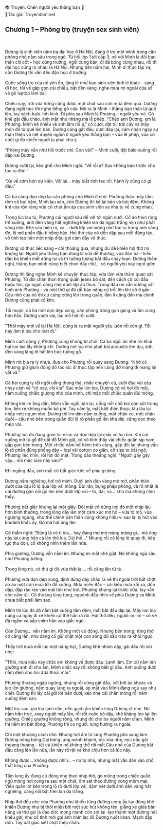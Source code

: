 📚 Truyện: Chén người yêu thằng bạn 🔞 
<br>
📖Tác giả: Truyendam.net
<br>
## Chương 1 – Phòng trọ (truyện sex sinh viên)
<br></br>
Dương là sinh viên năm ba đại học ở Hà Nội, đang ở trọ một mình trong căn phòng nhỏ nằm sâu trong ngõ. Từ hồi lớp 1 tới cấp 3, nó với Minh là đôi bạn thân chí cốt – học cùng trường, ngồi cùng bàn, đi đá bóng cùng nhau, rồi thi đại học cũng rủ nhau ra Hà Nội. Nhưng đến năm hai, Minh đi thực tập xa, còn Dương thì vẫn đều đặn học ở trường.
<br></br>
Cuộc sống trọ của nó yên ổn, lặng lẽ như bao sinh viên tỉnh lẻ khác – sáng đi học, tối về gập gọn cái chiếu, bật đèn vàng, nghe mưa rơi ngoài cửa sổ và gõ laptop làm bài.
<br></br>
Chiều nay, trời vừa hửng nắng được một chút sau cơn mưa đêm qua. Dương đang ngồi học thì nghe tiếng gõ cửa. Mở ra là Minh – thằng bạn thân từ quê lên, tay xách balo lỉnh kỉnh. Đi phía sau Minh là Phương – người yêu nó. Cô khẽ gật đầu chào, ánh mắt nhẹ nhàng mà lễ phép. "Chào anh Dương, em là Phương. Minh kể nhiều về anh lắm rồi ạ," cô cười, đặt túi trái cây và mấy món đồ từ quê lên bàn. Dương cũng gật đầu, cười đáp lại, cảm nhận ngay sự thân thiện và nét duyên ngầm ở người yêu thằng bạn – vừa lễ phép, vừa có chút gì đó khiến người ta phải chú ý.
<br></br>
“Phòng mày vẫn như hồi trước nhỉ. Gọn vãi!” – Minh cười, đặt balo xuống rồi đập vai Dương.
<br></br>
Dương cười lại, kéo ghế cho Minh ngồi. “Về rồi à? Sao không báo trước cho tao ra đón.”
<br></br>
“Xe về sớm hơn dự kiến. Với lại… mày biết tính tao rồi, hành lý cũng có gì đâu.”
<br></br>
Cả ba cùng dọn dẹp lại căn phòng cho Minh ở nhờ. Phương tháo mấy tấm rèm cũ bụi bặm, Minh lau sàn, còn Dương thì kê lại bàn và trải đệm. Không khí vừa rộn ràng vừa có chút ấm áp của sinh viên xa nhà tụ về cùng nhau.
<br></br>
Trong lúc lau tủ, Phương cúi người sâu để với tới ngăn dưới. Cổ áo thun rộng trễ xuống, ánh đèn vàng hắt nghiêng khiến làn da ngực trắng mịn như phát sáng nhẹ. Khe sâu hiện rõ, và… dưới lớp vải mỏng như tan ra trong ánh sáng đó, lộ mờ phần đầu ti hồng hào. Hơi thở của cô dồn dập sau mỗi động tác, vô tình tạo nên một nhịp điệu gợi cảm đầy vô thức. 
<br></br>
Dương vô thức liếc sang – chỉ thoáng qua, nhưng đủ để khiến hơi thở nó khựng lại. Người yêu thằng bạn đúng là vừa dễ thương, vừa đàn bà – kiểu đàn bà khiến mắt dừng lại và trí tưởng tượng bắt đầu chạy loạn. Dương thầm nghĩ, thằng bạn mình cũng biết chọn đấy chứ... cô người yêu này ngọt gớm.
<br></br>
Dương thì lắng nghe Minh kể chuyện thực tập, vừa làm vừa thầm quan sát Phương. Từ đôi chân thon trong quần jeans bó sát, đến cách cô cúi đầu buộc tóc, gò ngực căng nhẹ dưới lớp áo thun. Trong đầu nó vẫn vương vất hình ảnh Phương – và một thứ gì đó rất bản năng cứ trỗi lên khi cô ở gần. Cậu nhỏ của nó thì cứ cứng cứng lên trong quần, lầm lì căng dần mà chính Dương cũng phải cố kìm.
<br></br>
Tối muộn, cả ba mới dọn dẹp xong, căn phòng trông gọn gàng và ấm cúng hơn hẳn. Dương vươn vai, lau mồ hôi rồi cười:
<br></br>
"Thôi mày mới về lại Hà Nội, cũng là ra mắt người yêu luôn rồi còn gì. Tối nay làm tí bia cho mát đi."
<br></br>
Minh cười đồng ý, Phương cũng không từ chối. Cả ba ngồi ăn nhẹ rồi khui hai lon bia lấy không khí. Dương mở loa nhỏ phát bài acoustic êm dịu, ánh đèn vàng lặng lẽ hắt lên bức tường gỗ.
<br></br>
Minh rót bia ra ly nhựa, đưa cho Phương rồi quay sang Dương: “Nhờ có Phương giữ giùm đống đồ tao lúc đi thực tập nên cũng đỡ mang đi mang lại vất vả.”
<br></br>
Cả hai cụng ly rồi ngồi uống thong thả, nhắc chuyện cũ, cười đùa vài câu nhạy cảm về “cô này, chị kia”. Sau mấy lon bia, Dương có vẻ hơi đỏ mặt, nằm xuống chiếc giường nhỏ của mình, chỉ mặc mỗi chiếc quần đùi mỏng.
<br></br>
Không khí im ắng dần. Minh vẫn ngồi nán lại, uống nốt chỗ bia còn sót trong lon, tiếc rẻ không muốn bỏ phí. Tay cầm ly, mắt lướt điện thoại, lâu lâu lại nhấp một ngụm nhỏ. Dương thì lim dim nằm xuống, một chân co, một chân duỗi – cậu nhỏ bên trong quần đùi lộ rõ phần gồ lên khá dài, căng dọc theo mép vải.
<br></br>
Phương lúc đó đang gom túi nilon và dọn dẹp lại mấy vỏ lon bia. Khi cúi xuống mở tủ gỗ để cất đồ Minh gửi, cô vô tình thấy vài chiếc quần sịp nam gấp gọn bên trong. Một chiếc nằm hớ hênh trên cùng, gấp đôi lại nhưng vẫn lộ rõ phần đũng phồng dày – loại vải cotton co giãn, cỡ size to bất ngờ. Phương liếc nhìn, rồi hơi đỏ mặt. Trong đầu thoáng nghĩ: "Người gầy gầy vậy… mà mặc size này sao?"
<br></br>
Khi ngẩng đầu, ánh mắt cô bất giác lướt về phía giường.
<br></br>
Dương nằm nghiêng, hơi trở mình. Dưới ánh đèn vàng mờ mờ, phần thân dưới của cậu lồ lộ qua lớp vải mỏng. Đùi rắn, bụng phập phồng, và rõ nhất là cái đường gân nổi gồ lên bên dưới lớp vải – to, dài, và... khó mà không nhìn thấy.
<br></br>
Phương bất giác khựng lại một giây. Đôi mắt cô dừng nơi đó một nhịp lâu hơn bình thường, trong lòng dấy lên một cảm xúc mơ hồ – vừa tò mò, vừa ngượng ngùng, như thể chính bản thân cũng không hiểu vì sao lại bị hút vào khoảnh khắc ấy. Gò má hơi ửng lên. 
<br></br>
Cô thầm nghĩ: "Đúng là có tí bia… hay đang mơ mơ màng màng gì… mà ông này lại cứng hẳn cả lên thế kia. Dài thế…" Nhưng rồi cô lặng lẽ quay đi, tiếp tục thu dọn, cố không nhìn thêm lần nữa.
<br></br>
Phía giường, Dương vẫn nằm im. Nhưng mí mắt khẽ giật. Nó không ngủ sâu như Phương tưởng.
<br></br>
Trong lòng nó, có thứ gì đó vừa thắt lại… rồi căng lên từ từ.
<br></br>
Phương vừa dọn dẹp xong, định đứng dậy chào ra về thì ngoài trời bất chợt ào ào một cơn mưa lớn đổ xuống. Mưa miền Bắc – cái kiểu mưa xối xả, dồn dập, đập rào rào vào mái tôn như trút. Phương khựng lại trước cửa, tay vẫn còn cầm túi. Cô thoáng lúng túng, ngoảnh đầu nhìn về phía Dương và Minh, chưa biết phải làm sao.
<br></br>
Minh thì lúc đó đã nằm bệt xuống tấm đệm, mắt bắt đầu díp lại. Mấy lon bia cùng cả ngày đi xe khiến cơ thể hắn rã rời. Hơi thở đều, người im lìm – có vẻ đã ngấm và sắp chìm hẳn vào giấc ngủ.
<br></br>
Còn Dương… vẫn nằm im. Không một cử động. Nhưng bên trong, từng thớ cơ căng lên, như đang cố giữ chặt một con sóng dữ sắp trào ra khỏi ngực.
<br></br>
Thấy trời mưa mỗi lúc một nặng hạt, Dương khẽ nhỏm dậy, gãi đầu rồi nói nhẹ:
<br></br>
"Thôi, mưa kiểu này chắc em không về được đâu. Lạnh lắm. Em cứ nằm lên giường anh đi cho ấm, Minh chắc say rồi không biết gì đâu. Anh xuống dưới nằm đệm cho hai đứa thoải mái."
<br></br>
Phương thoáng ngập ngừng, nhưng rồi cũng gật đầu, cởi bớt áo khoác và leo lên giường, nằm quay lưng ra ngoài, úp mặt vào Minh đang ngủ say như chết. Dương thì lấy cái gối lót bên dưới, kéo nhẹ cái chăn mỏng rồi nằm xuống đệm sàn.
<br></br>
Một lúc sau, gió lùa lạnh dần, nền gạch ẩm khiến lưng Dương rít nhẹ. Nó nằm trằn trọc, xoay người mấy lần, rồi rốt cuộc bò dậy, khẽ khàng leo lại lên giường. Chiếc giường không rộng, nhưng đủ cho ba người nằm chen. Minh thì nằm im bất động. Phương thì co người, lưng hướng ra ngoài.
<br></br>
Chỉ một khoảng cách nhỏ. Nhưng hơi ấm từ lưng Phương phả sang làm Dương nóng bừng.Cái bóng lưng mảnh khảnh, tóc xõa nhẹ, mùi dầu gội thoang thoảng – tất cả khiến nó không thể rời mắt.Cậu nhỏ của Dương bắt đầu căng lên lần nữa, lần này rõ rệt và khó chịu hơn cả lúc nãy.
<br></br>
Không được… không được nhìn… – nó tự nhủ, nhưng mắt vẫn dán vào chỗ thắt lưng của Phương.
<br></br>
Tấm lưng ấy đang cử động nhẹ theo nhịp thở, gò mông trong chiếc quần ngủ mỏng hơi cong ra sau một chút, ôm sát theo đường cong mềm mại. Viền quần lót bên trong lộ rõ dưới lớp vải, đậm nét dưới ánh đèn vàng hắt nghiêng, càng nổi bật trên làn da trắng.<br></br> Nhịp thở đều nhẹ của Phương như khiến từng đường cong ấy lay động khẽ – khiến Dương như bị thôi miên bởi một sức hút không tên, giằng xé giữa bản năng và thứ gọi là đạo đức mong manh còn sót lại. tạo thành một đường nét khêu gợi, như cố tình mời gọi ánh nhìn lạc lối.Dương nuốt khan. Mạch đập dồn. Tay bất giác siết chặt mép chăn. <br></br>